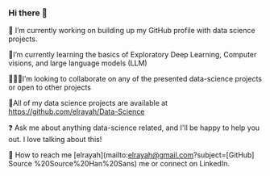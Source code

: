 ### Hi there 👋

:telescope: I’m currently working on building up my GitHub profile with data science projects.

:open_book:I’m currently learning the basics of Exploratory Deep Learning, Computer visions, and large language models (LLM)

:people_holding_hands:I’m looking to collaborate on any of the presented data-science projects or open to other projects

:abacus:All of my data science projects are available at https://github.com/elrayah/Data-Science

:question: Ask me about anything data-science related, and I'll be happy to help you out. I love talking about this!

 :incoming_envelope: How to reach me [elrayah](mailto:elrayah@gmail.com?subject=[GitHub] Source %20Source%20Han%20Sans) me or connect on LinkedIn.

 




